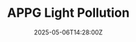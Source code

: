 ---
title: APPG Light Pollution
linkTitle: 'APPG Light Pollution '
date: '2025-05-06T14:28:00Z'
weight: 1
description: Green Orbit Digital supports the recognition of light pollution as an
  environmental pollutant under the Environment Act 2021, highlighting its negative
  impacts on biodiversity, human health, and astronomical visibility. The letter calls
  for integrating light pollution into policy, promoting prevention, and leveraging
  technology for monitoring and mitigation efforts.
draft: false
ref: appg-light-pollution
---